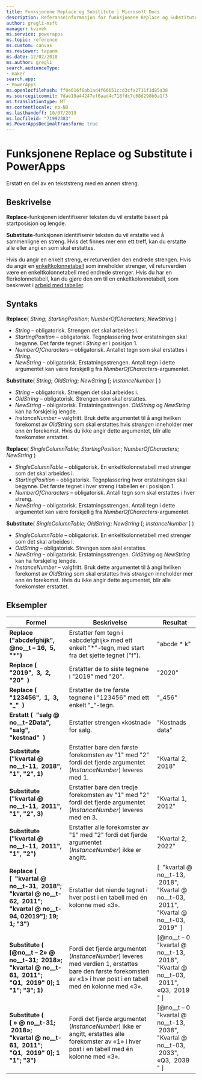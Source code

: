 ```yaml
---
title: Funksjonene Replace og Substitute | Microsoft Docs
description: Referanseinformasjon for funksjonene Replace og Substitute i PowerApps, inkludert syntaks og eksempler
author: gregli-msft
manager: kvivek
ms.service: powerapps
ms.topic: reference
ms.custom: canvas
ms.reviewer: tapanm
ms.date: 12/02/2018
ms.author: gregli
search.audienceType:
- maker
search.app:
- PowerApps
ms.openlocfilehash: ff0e016f6ab1ad4f66651ccd3cfa2711f1d85a38
ms.sourcegitcommit: 7dae19a44247ef6aad4c718fdc7c68d298b0a1f3
ms.translationtype: MT
ms.contentlocale: nb-NO
ms.lasthandoff: 10/07/2019
ms.locfileid: "71992383"
ms.PowerAppsDecimalTransform: true
---
```

# <a name="replace-and-substitute-functions-in-powerapps"></a>Funksjonene Replace og Substitute i PowerApps
Erstatt en del av en tekststreng med en annen streng.

## <a name="description"></a>Beskrivelse
**Replace**-funksjonen identifiserer teksten du vil erstatte basert på startposisjon og lengde.  

**Substitute**-funksjonen identifiserer teksten du vil erstatte ved å sammenligne en streng. Hvis det finnes mer enn ett treff, kan du erstatte alle eller angi en som skal erstattes.

Hvis du angir en enkelt streng, er returverdien den endrede strengen. Hvis du angir en [enkeltkolonnetabell](../working-with-tables.md) som inneholder strenger, vil returverdien være en enkeltkolonnetabell med endrede strenger. Hvis du har en flerkolonnetabell, kan du gjøre den om til en enkeltkolonnetabell, som beskrevet i [arbeid med tabeller](../working-with-tables.md).

## <a name="syntax"></a>Syntaks
**Replace**( *String*; *StartingPosition*; *NumberOfCharacters*; *NewString* )

* *String* – obligatorisk. Strengen det skal arbeides i.
* *StartingPosition* – obligatorisk. Tegnplassering hvor erstatningen skal begynne. Det første tegnet i *String* er i posisjon 1.
* *NumberOfCharacters* – obligatorisk. Antallet tegn som skal erstattes i *String*.
* *NewString* – obligatorisk. Erstatningsstrengen. Antall tegn i dette argumentet kan være forskjellig fra *NumberOfCharacters*-argumentet.

**Substitute**( *String*; *OldString*; *NewString* [; *InstanceNumber* ] )

* *String* – obligatorisk. Strengen det skal arbeides i.
* *OldString* – obligatorisk. Strengen som skal erstattes.
* *NewString* – obligatorisk. Erstatningsstrengen. *OldString* og *NewString* kan ha forskjellig lengde.
* *InstanceNumber* – valgfritt. Bruk dette argumentet til å angi hvilken forekomst av *OldString* som skal erstattes hvis *strengen* inneholder mer enn én forekomst. Hvis du ikke angir dette argumentet, blir alle forekomster erstattet.

**Replace**( *SingleColumnTable*; *StartingPosition*; *NumberOfCharacters*; *NewString* )

* *SingleColumnTable* – obligatorisk. En enkeltkolonnetabell med strenger som det skal arbeides i.
* *StartingPosition* – obligatorisk. Tegnplassering hvor erstatningen skal begynne.  Det første tegnet i hver streng i tabellen er i posisjon 1.
* *NumberOfCharacters* – obligatorisk. Antall tegn som skal erstattes i hver streng.
* *NewString* – obligatorisk.  Erstatningsstrengen. Antall tegn i dette argumentet kan være forskjellig fra *NumberOfCharacters*-argumentet.

**Substitute**( *SingleColumnTable*; *OldString*; *NewString* [; *InstanceNumber* ] )

* *SingleColumnTable* – obligatorisk. En enkeltkolonnetabell med strenger som det skal arbeides i.
* *OldString* – obligatorisk.  Strengen som skal erstattes.
* *NewString* – obligatorisk.  Erstatningsstrengen. *OldString* og *NewString* kan ha forskjellig lengde.
* *InstanceNumber* – valgfritt. Bruk dette argumentet til å angi hvilken forekomst av *OldString* som skal erstattes hvis *strengen* inneholder mer enn én forekomst. Hvis du ikke angir dette argumentet, blir alle forekomster erstattet.

## <a name="examples"></a>Eksempler

| Formel | Beskrivelse | Resultat |
|---------|-------------|--------|
| **Replace ("abcdefghijk", @no__t – 16, &nbsp;5, &nbsp; "*")** | Erstatter fem tegn i «abcdefghijk» med ett enkelt "*"-tegn, med start fra det sjette tegnet ("f"). | "abcde * k" |
| **Replace (&nbsp; "2019", &nbsp;3, &nbsp;2, &nbsp; "20" &nbsp;)** | Erstatter de to siste tegnene i "2019" med "20". | "2020" |
| **Replace (&nbsp; "123456", &nbsp;1, &nbsp;3, &nbsp; "_" &nbsp;)** | Erstatter de tre første tegnene i "123456" med ett enkelt "_"-tegn. | "_456" | 
| **Erstatt (&nbsp; "salg @ no__t-2Data", &nbsp; "salg", &nbsp; "kostnad" &nbsp;)** | Erstatter strengen «kostnad» for salg. | "Kostnads data" | 
| **Substitute ("kvartal @ no__t-11, &nbsp;2018", "1", "2", 1)** | Erstatter bare den første forekomsten av "1" med "2" fordi det fjerde argumentet (*InstanceNumber*) leveres med 1. |  "Kvartal 2, 2018" |
| **Substitute ("kvartal @ no__t-11, &nbsp;2011", "1", "2", 3)** | Erstatter bare den tredje forekomsten av "1" med "2" fordi det fjerde argumentet (*InstanceNumber*) leveres med en 3. | "Kvartal 1, 2012" |
| **Substitute ("kvartal @ no__t-11, &nbsp;2011", "1", "2")** | Erstatter alle forekomster av "1" med "2" fordi det fjerde argumentet (*InstanceNumber*) ikke er angitt. | "Kvartal 2, 2022" |
| **Replace (<br> [&nbsp; "kvartal @ no__t-31, &nbsp;2018"; <br> "kvartal @ no__t-62, &nbsp;2011"; <br> "kvartal @ no__t-94, 02019"]; 19; 1; "3")** | Erstatter det niende tegnet i hver post i en tabell med én kolonne med «3». | [&nbsp; "kvartal @ no__t-13, &nbsp;2018",<br>"Kvartal @ no__t-03, &nbsp;2011",<br>"Kvartal @ no__t-03, &nbsp;2019" &nbsp;] |
| **Substitute (<br> [@no__t – 2» @ no__t-31; &nbsp;2018»; <br> "kvartal @ no__t-61, &nbsp;2011"; <br> "Q1, &nbsp;2019" 0]; 1 "1"; "3"; 1)** | Fordi det fjerde argumentet (*InstanceNumber*) leveres med verdien 1, erstattes bare den første forekomsten av «1» i hver post i en tabell med én kolonne med «3». | [@no__t – 0 "kvartal @ no__t-13, &nbsp;2018",<br>"Kvartal @ no__t-03, &nbsp;2011",<br>«Q3, &nbsp;2019 "&nbsp;] |
| **Substitute (<br> [&nbsp;» @ no__t-31; &nbsp;2018»; <br> "kvartal @ no__t-61, &nbsp;2011"; <br> "Q1, &nbsp;2019" 0]; 1 "1"; "3")** | Fordi det fjerde argumentet (*InstanceNumber*) ikke er angitt, erstattes alle forekomster av «1» i hver post i en tabell med én kolonne med «3». | [@no__t – 0 "kvartal @ no__t-13, &nbsp;2038",<br>"Kvartal @ no__t-03, &nbsp;2033",<br>«Q3, &nbsp;2039 "&nbsp;] |  
 


